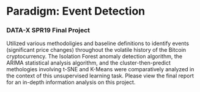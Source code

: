 # Paradigm: Event Detection 
### DATA-X SPR19 Final Project

Utilized various methodoligies and baseline definitions to identify events (significant price changes) throughout the volatile history of the Bitcoin cryptocurrency. The Isolation Forest anomaly detection algorithm, the ARIMA statistical analysis algorithm, and the cluster-then-predict methologies involving t-SNE and K-Means were comparatively analyzed in the context of this unsupervised learning task. Please view the final report for an in-depth information analysis on this project.
